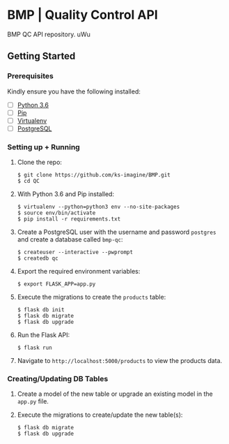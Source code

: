 # BMP | Quality Control API

BMP QC API repository. uWu


## Getting Started

### Prerequisites

Kindly ensure you have the following installed:
- [ ] [Python 3.6](https://www.python.org/downloads/release/python-365/)
- [ ] [Pip](https://pip.pypa.io/en/stable/installing/)
- [ ] [Virtualenv](https://virtualenv.pypa.io/en/stable/installation/)
- [ ] [PostgreSQL](https://www.postgresql.org/)

### Setting up + Running

1. Clone the repo:

    ```
    $ git clone https://github.com/ks-imagine/BMP.git
    $ cd QC
    ```

2. With Python 3.6 and Pip installed:

    ```
    $ virtualenv --python=python3 env --no-site-packages
    $ source env/bin/activate
    $ pip install -r requirements.txt
    ```

3. Create a PostgreSQL user with the username and password `postgres` and create a database called `bmp-qc`:

    ```
    $ createuser --interactive --pwprompt
    $ createdb qc
    ```

4. Export the required environment variables:

    ```
    $ export FLASK_APP=app.py
    ```

5. Execute the migrations to create the `products` table:

    ```
    $ flask db init
    $ flask db migrate
    $ flask db upgrade
    ```

6. Run the Flask API:

    ```
    $ flask run
    ```

7. Navigate to `http://localhost:5000/products` to view the products data.



### Creating/Updating DB Tables

1. Create a model of the new table or upgrade an existing model in the `app.py` file.

2. Execute the migrations to create/update the new table(s):

    ```
    $ flask db migrate
    $ flask db upgrade
    ```
